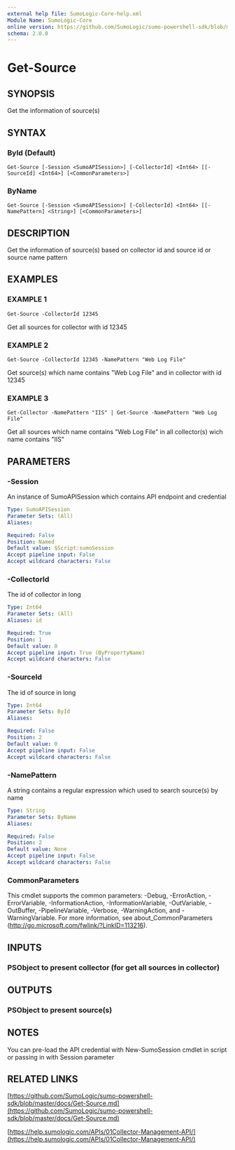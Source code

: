 ```yaml
---
external help file: SumoLogic-Core-help.xml
Module Name: SumoLogic-Core
online version: https://github.com/SumoLogic/sumo-powershell-sdk/blob/master/docs/Get-Source.md
schema: 2.0.0
---
```


# Get-Source

## SYNOPSIS
Get the information of source(s)

## SYNTAX

### ById (Default)
```
Get-Source [-Session <SumoAPISession>] [-CollectorId] <Int64> [[-SourceId] <Int64>] [<CommonParameters>]
```

### ByName
```
Get-Source [-Session <SumoAPISession>] [-CollectorId] <Int64> [[-NamePattern] <String>] [<CommonParameters>]
```

## DESCRIPTION
Get the information of source(s) based on collector id and source id or source name pattern

## EXAMPLES

### EXAMPLE 1
```
Get-Source -CollectorId 12345
```

Get all sources for collector with id 12345

### EXAMPLE 2
```
Get-Source -CollectorId 12345 -NamePattern "Web Log File"
```

Get source(s) which name contains "Web Log File" and in collector with id 12345

### EXAMPLE 3
```
Get-Collector -NamePattern "IIS" | Get-Source -NamePattern "Web Log File"
```

Get all sources which name contains "Web Log File" in all collector(s) wich name contains "IIS"

## PARAMETERS

### -Session
An instance of SumoAPISession which contains API endpoint and credential

```yaml
Type: SumoAPISession
Parameter Sets: (All)
Aliases:

Required: False
Position: Named
Default value: $Script:sumoSession
Accept pipeline input: False
Accept wildcard characters: False
```

### -CollectorId
The id of collector in long

```yaml
Type: Int64
Parameter Sets: (All)
Aliases: id

Required: True
Position: 1
Default value: 0
Accept pipeline input: True (ByPropertyName)
Accept wildcard characters: False
```

### -SourceId
The id of source in long

```yaml
Type: Int64
Parameter Sets: ById
Aliases:

Required: False
Position: 2
Default value: 0
Accept pipeline input: False
Accept wildcard characters: False
```

### -NamePattern
A string contains a regular expression which used to search source(s) by name

```yaml
Type: String
Parameter Sets: ByName
Aliases:

Required: False
Position: 2
Default value: None
Accept pipeline input: False
Accept wildcard characters: False
```

### CommonParameters
This cmdlet supports the common parameters: -Debug, -ErrorAction, -ErrorVariable, -InformationAction, -InformationVariable, -OutVariable, -OutBuffer, -PipelineVariable, -Verbose, -WarningAction, and -WarningVariable.
For more information, see about_CommonParameters (http://go.microsoft.com/fwlink/?LinkID=113216).

## INPUTS

### PSObject to present collector (for get all sources in collector)

## OUTPUTS

### PSObject to present source(s)

## NOTES
You can pre-load the API credential with New-SumoSession cmdlet in script or passing in with Session parameter

## RELATED LINKS

[https://github.com/SumoLogic/sumo-powershell-sdk/blob/master/docs/Get-Source.md](https://github.com/SumoLogic/sumo-powershell-sdk/blob/master/docs/Get-Source.md)

[https://help.sumologic.com/APIs/01Collector-Management-API/](https://help.sumologic.com/APIs/01Collector-Management-API/)

